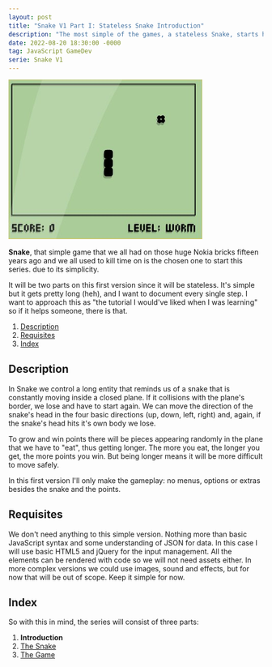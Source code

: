 ```yaml
---
layout: post
title: "Snake V1 Part I: Stateless Snake Introduction"
description: "The most simple of the games, a stateless Snake, starts here."
date: 2022-08-20 18:30:00 -0000
tag: JavaScript GameDev
serie: Snake V1
---
```

![Snake](/images/snake1.jpg)

**Snake**, that simple game that we all had on those huge Nokia bricks fifteen years ago and we all used to kill time on is the chosen one to start this series. due to its simplicity.

It will be two parts on this first version since it will be stateless. It's simple but it gets pretty long (heh), and I want to document every single step. I want to approach this as "the tutorial I would've liked when I was learning" so if it helps someone, there is that.

1. [Description](#description)
2. [Requisites](#requisites)
3. [Index](#index)

## Description

In Snake we control a long entity that reminds us of a snake that is constantly moving inside a closed plane. If it collisions with the plane's border, we lose and have to start again. We can move the direction of the snake's head in the four basic directions (up, down, left, right) and, again, if the snake's head hits it's own body we lose.

To grow and win points there will be pieces appearing randomly in the plane that we have to "eat", thus getting longer. The more you eat, the longer you get, the more points you win. But being longer means it will be more difficult to move safely.

In this first version I'll only make the gameplay: no menus, options or extras besides the snake and the points.

## Requisites

We don't need anything to this simple version. Nothing more than basic JavaScript syntax and some understanding of JSON for data. In this case I will use basic HTML5 and jQuery for the input management. All the elements can be rendered with code so we will not need assets either. In more complex versions we could use images, sound and effects, but for now that will be out of scope. Keep it simple for now.

## Index

So with this in mind, the series will consist of three parts:

1. **Introduction**
2. [The Snake](https://ikzer.github.io/2022/09/03/snake-v1-part-ii.html)
3. [The Game](https://ikzer.github.io/2022/09/17/snake-v1-part-iii.html)
